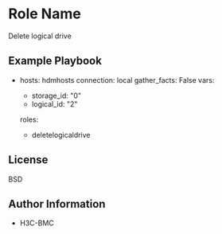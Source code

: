 Role Name
=========
Delete logical drive

Example Playbook
----------------
- hosts: hdmhosts
  connection: local
  gather_facts: False
  vars:
    - storage_id: "0"
    - logical_id: "2"

  roles:
    - deletelogicaldrive
	
License
-------

BSD

Author Information
------------------

- H3C-BMC

